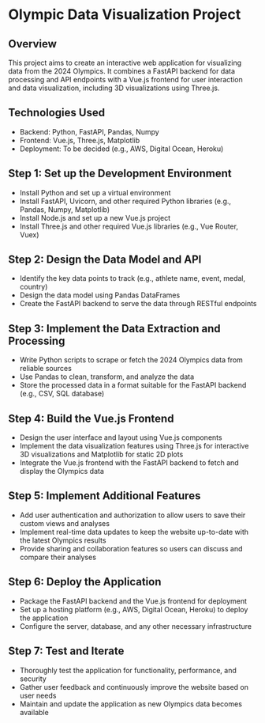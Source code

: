 # Olympic Data Visualization Project

## Overview

This project aims to create an interactive web application for visualizing data from the 2024 Olympics. It combines a FastAPI backend for data processing and API endpoints with a Vue.js frontend for user interaction and data visualization, including 3D visualizations using Three.js.

## Technologies Used

- Backend: Python, FastAPI, Pandas, Numpy
- Frontend: Vue.js, Three.js, Matplotlib
- Deployment: To be decided (e.g., AWS, Digital Ocean, Heroku)

## Step 1: Set up the Development Environment

- Install Python and set up a virtual environment
- Install FastAPI, Uvicorn, and other required Python libraries (e.g., Pandas, Numpy, Matplotlib)
- Install Node.js and set up a new Vue.js project
- Install Three.js and other required Vue.js libraries (e.g., Vue Router, Vuex)

## Step 2: Design the Data Model and API

- Identify the key data points to track (e.g., athlete name, event, medal, country)
- Design the data model using Pandas DataFrames
- Create the FastAPI backend to serve the data through RESTful endpoints

## Step 3: Implement the Data Extraction and Processing

- Write Python scripts to scrape or fetch the 2024 Olympics data from reliable sources
- Use Pandas to clean, transform, and analyze the data
- Store the processed data in a format suitable for the FastAPI backend (e.g., CSV, SQL database)

## Step 4: Build the Vue.js Frontend

- Design the user interface and layout using Vue.js components
- Implement the data visualization features using Three.js for interactive 3D visualizations and Matplotlib for static 2D plots
- Integrate the Vue.js frontend with the FastAPI backend to fetch and display the Olympics data

## Step 5: Implement Additional Features

- Add user authentication and authorization to allow users to save their custom views and analyses
- Implement real-time data updates to keep the website up-to-date with the latest Olympics results
- Provide sharing and collaboration features so users can discuss and compare their analyses

## Step 6: Deploy the Application

- Package the FastAPI backend and the Vue.js frontend for deployment
- Set up a hosting platform (e.g., AWS, Digital Ocean, Heroku) to deploy the application
- Configure the server, database, and any other necessary infrastructure

## Step 7: Test and Iterate

- Thoroughly test the application for functionality, performance, and security
- Gather user feedback and continuously improve the website based on user needs
- Maintain and update the application as new Olympics data becomes available